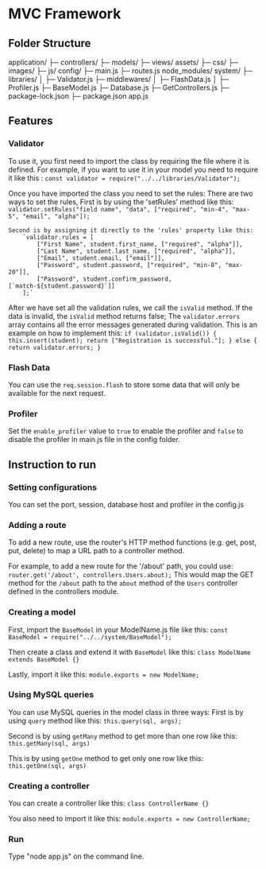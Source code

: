 # MVC Framework

## Folder Structure
application/
├─ controllers/
├─ models/
├─ views/
assets/
├─ css/
├─ images/
├─ js/
config/
├─ main.js
├─ routes.js
node_modules/
system/
├─ libraries/
│  ├─ Validator.js
├─ middlewares/
│  ├─ FlashData.js
│  ├─ Profiler.js
├─ BaseModel.js
├─ Database.js
├─ GetControllers.js
├─ package-lock.json
├─ package.json
app.js

## Features

### Validator
To use it, you first need to import the class by requiring the file where it is defined.
For example, if you want to use it in your model you need to require it like this :
    `const validator = require("../../libraries/Validator");`

Once you have imported the class you need to set the rules:
There are two ways to set the rules,
    First is by using the 'setRules' method like this:
        `validator.setRules("field name", "data", ["required", "min-4", "max-5", "email", "alpha"]);`
        
    Second is by assigning it directly to the 'rules' property like this:
        `validator.rules = [
            ["First Name", student.first_name, ["required", "alpha"]],
            ["Last Name", student.last_name, ["required", "alpha"]],
            ["Email", student.email, ["email"]],
            ["Password", student.password, ["required", "min-8", "max-20"]],
            ["Password", student.confirm_password, [`match-${student.password}`]]
        ];`

After we have set all the validation rules, we call the `isValid` method.
If the data is invalid, the `isValid` method returns false;
The `validator.errors` array contains all the error messages generated during validation.
This is an example on how to implement this:
    `if (validator.isValid()) {
        this.insert(student);
        return ["Registration is successful."];
    }
    else {
        return validator.errors;
    }`

### Flash Data
You can use the `req.session.flash` to store some data that will only be available for the next request.

### Profiler
Set the `enable_profiler` value to `true` to enable the profiler and `false` to disable the profiler in main.js file in the config folder.

## Instruction to run

### Setting configurations
You can set the port, session, database host and profiler in the config.js  

### Adding a route
To add a new route, use the router's HTTP method functions (e.g. get, post, put, delete) to map a URL path to a controller method. 

For example, to add a new route for the '/about' path, you could use:
    `router.get('/about', controllers.Users.about);`
This would map the GET method for the `/about` path to the `about` method of the `Users` controller defined in the controllers module.

### Creating a model
First, import the `BaseModel` in your ModelName.js file like this:
    `const BaseModel = require("../../system/BaseModel");`

Then create a class and extend it with `BaseModel` like this:
    `class ModelName extends BaseModel {}`

Lastly, import it like this:
    `module.exports = new ModelName;`

### Using MySQL queries
You can use MySQL queries in the model class in three ways:
First is by using `query` method like this:
    `this.query(sql, args);`

Second is by using `getMany` method to get more than one row like this:
    `this.getMany(sql, args)`

This is by using `getOne` method to get only one row like this:
    `this.getOne(sql, args)`

### Creating a controller
You can create a controller like this:
    `class ControllerName {}`

You also need to import it like this:
    `module.exports = new ControllerName;`

### Run
Type "node app.js" on the command line.